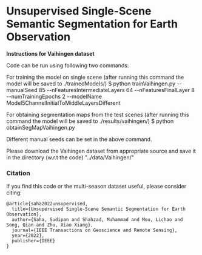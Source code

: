 # Unsupervised Single-Scene Semantic Segmentation for Earth Observation

**Instructions for Vaihingen dataset** 

Code can be run using following two commands:

For training the model on single scene (after running this command the model will be saved to ./trainedModels/)
$ python trainVaihingen.py --manualSeed 85 --nFeaturesIntermediateLayers 64  --nFeaturesFinalLayer 8 --numTrainingEpochs 2 --modelName Model5ChannelInitialToMiddleLayersDifferent

For obtaining segmentation maps from the test scenes (after running this command the model will be saved to ./results/vaihingen/)
$ python obtainSegMapVaihingen.py

Different manual seeds can be set in the above command.

Please download the Vaihingen dataset from appropriate source and save it in the directory (w.r.t the code) "../data/Vaihingen/"


### Citation
If you find this code or the multi-season dataset useful, please consider citing:
```[bibtex]
@article{saha2022unsupervised,
  title={Unsupervised Single-Scene Semantic Segmentation for Earth Observation},
  author={Saha, Sudipan and Shahzad, Muhammad and Mou, Lichao and Song, Qian and Zhu, Xiao Xiang},
  journal={IEEE Transactions on Geoscience and Remote Sensing},
  year={2022},
  publisher={IEEE}
}
```
